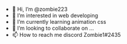 - 👋 Hi, I’m @zombie223
- 👀 I’m interested in web developing
- 🌱 I’m currently learning animation css
- 💞️ I’m looking to collaborate on ...
- 📫 How to reach me discord Zombie1#2435

<!---
zombie223/zombie223 is a ✨ special ✨ repository because its `README.md` (this file) appears on your GitHub profile.
You can click the Preview link to take a look at your changes.
--->
